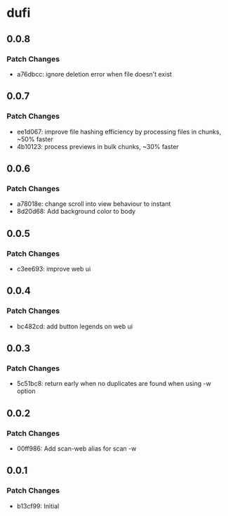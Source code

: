 # dufi

## 0.0.8

### Patch Changes

-   a76dbcc: ignore deletion error when file doesn't exist

## 0.0.7

### Patch Changes

-   ee1d067: improve file hashing efficiency by processing files in chunks, ~50% faster
-   4b10123: process previews in bulk chunks, ~30% faster

## 0.0.6

### Patch Changes

-   a78018e: change scroll into view behaviour to instant
-   8d20d68: Add background color to body

## 0.0.5

### Patch Changes

-   c3ee693: improve web ui

## 0.0.4

### Patch Changes

-   bc482cd: add button legends on web ui

## 0.0.3

### Patch Changes

-   5c51bc8: return early when no duplicates are found when using -w option

## 0.0.2

### Patch Changes

-   00ff986: Add scan-web alias for scan -w

## 0.0.1

### Patch Changes

-   b13cf99: Initial
